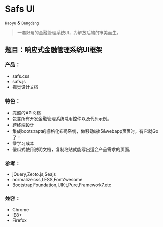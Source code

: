 # Safs UI

`Haoyu` & `Dengdeng`

 > 一套好用的金融管理系统UI，为解放后端的审美而生。
 
## 题目：响应式金融管理系统UI框架

### 产品：
- safs.css
- safs.js
- 视觉设计文档

### 特色：
- 完整的API文档
 - 包含所有开发金融管理系统常用控件以及代码示例。
- 跨终端设计
 - 集成bootstrapt的栅格化布局系统，做移动端h5&webapp页面时，有它就Go了！
- 零学习成本
 - 傻瓜式使用说明文档，复制粘贴就能写出适合产品需求的页面。

### 参考：
- jQuery,Zepto.js,Seajs 
- normalize.css,LESS,FontAwesome
- Bootstrap,Foundation,UIKit,Pure,Framework7,etc

### 兼容：
- Chrome
- IE8+
- Firefox
